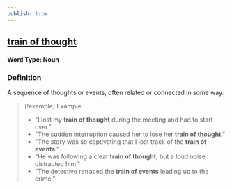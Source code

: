 ```yaml
---
publish: true
---
```

## [train of thought](https://dictionary.cambridge.org/dictionary/english/train-of-thought)

#### Word Type: Noun

### Definition
A sequence of thoughts or events, often related or connected in some way.

> [!example] Example
> 
> - "I lost my **train of thought** during the meeting and had to start over."
> - "The sudden interruption caused her to lose her **train of thought**."
> - "The story was so captivating that I lost track of the **train of events**."
> - "He was following a clear **train of thought**, but a loud noise distracted him."
> - "The detective retraced the **train of events** leading up to the crime."
